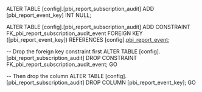 ALTER TABLE [config].[pbi_report_subscription_audit]
ADD [pbi_report_event_key] INT NULL;


ALTER TABLE [config].[pbi_report_subscription_audit]
ADD CONSTRAINT FK_pbi_report_subscription_audit_event
FOREIGN KEY ([pbi_report_event_key])
REFERENCES [config].[pbi_report_event]([pbi_report_event_key]);



-- Drop the foreign key constraint first
ALTER TABLE [config].[pbi_report_subscription_audit]
DROP CONSTRAINT FK_pbi_report_subscription_audit_event;
GO

-- Then drop the column
ALTER TABLE [config].[pbi_report_subscription_audit]
DROP COLUMN [pbi_report_event_key];
GO